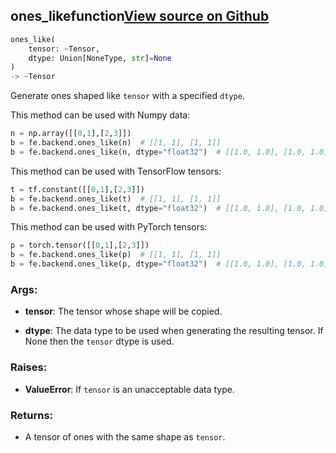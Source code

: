 ## ones_like<span class="tag">function</span><a class="sourcelink" href=https://github.com/fastestimator/fastestimator/blob/r1.2/fastestimator/backend/ones_like.py/#L26-L67>View source on Github</a>
```python
ones_like(
	tensor: ~Tensor,
	dtype: Union[NoneType, str]=None
)
-> ~Tensor
```
Generate ones shaped like `tensor` with a specified `dtype`.

This method can be used with Numpy data:
```python
n = np.array([[0,1],[2,3]])
b = fe.backend.ones_like(n)  # [[1, 1], [1, 1]]
b = fe.backend.ones_like(n, dtype="float32")  # [[1.0, 1.0], [1.0, 1.0]]
```

This method can be used with TensorFlow tensors:
```python
t = tf.constant([[0,1],[2,3]])
b = fe.backend.ones_like(t)  # [[1, 1], [1, 1]]
b = fe.backend.ones_like(t, dtype="float32")  # [[1.0, 1.0], [1.0, 1.0]]
```

This method can be used with PyTorch tensors:
```python
p = torch.tensor([[0,1],[2,3]])
b = fe.backend.ones_like(p)  # [[1, 1], [1, 1]]
b = fe.backend.ones_like(p, dtype="float32")  # [[1.0, 1.0], [1.0, 1.0]]
```


<h3>Args:</h3>


* **tensor**: The tensor whose shape will be copied.

* **dtype**: The data type to be used when generating the resulting tensor. If None then the `tensor` dtype is used. 

<h3>Raises:</h3>


* **ValueError**: If `tensor` is an unacceptable data type.

<h3>Returns:</h3>

<ul class="return-block"><li>    A tensor of ones with the same shape as <code>tensor</code>.

</li></ul>

